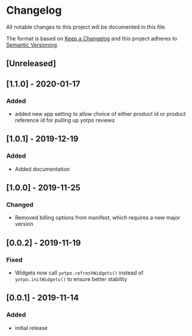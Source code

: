 # Changelog

All notable changes to this project will be documented in this file.

The format is based on [Keep a Changelog](http://keepachangelog.com/en/1.0.0/)
and this project adheres to [Semantic Versioning](http://semver.org/spec/v2.0.0.html).

## [Unreleased]

## [1.1.0] - 2020-01-17

### Added

- added new app setting to allow choice of either product id or product reference id for pulling up yotpo reviews

## [1.0.1] - 2019-12-19

### Added

- Added documentation

## [1.0.0] - 2019-11-25

### Changed

- Removed billing options from manifest, which requires a new major version

## [0.0.2] - 2019-11-19

### Fixed

- Widgets now call `yotpo.refreshWidgets()` instead of `yotpo.initWidgets()` to ensure better stability

## [0.0.1] - 2019-11-14

### Added

- initial release
